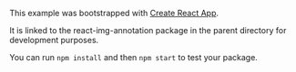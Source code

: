 This example was bootstrapped with [Create React App](https://github.com/facebook/create-react-app).

It is linked to the react-img-annotation package in the parent directory for development purposes.

You can run `npm install` and then `npm start` to test your package.
